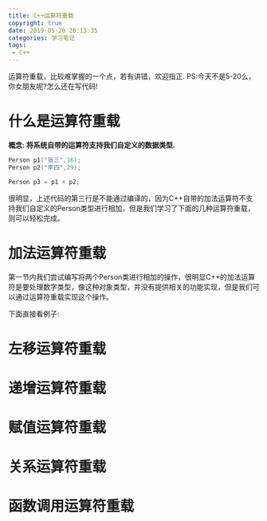 ```yaml
---
title: C++运算符重载
copyright: true
date: 2019-05-20 20:13:35
categories: 学习笔记
tags:
 - C++
---
```


运算符重载，比较难掌握的一个点，若有讲错，欢迎指正.  PS:今天不是5-20么，你女朋友呢?怎么还在写代码!

<!--more-->

# 什么是运算符重载

**概念: 将系统自带的运算符支持我们自定义的数据类型.**

~~~C++
Person p1("张三",16);
Person p2("李四",29);

Person p3 = p1 + p2;
~~~

很明显，上述代码的第三行是不能通过编译的，因为C++自带的加法运算符不支持我们自定义的Person类型进行相加，但是我们学习了下面的几种运算符重载，则可以轻松完成。

# 加法运算符重载

第一节内我们尝试编写将两个Person类进行相加的操作，很明显C++的加法运算符是要处理数字类型，像这种对象类型，并没有提供相关的功能实现，但是我们可以通过运算符重载实现这个操作。

下面直接看例子:



# 左移运算符重载

# 递增运算符重载

# 赋值运算符重载 

# 关系运算符重载

# 函数调用运算符重载
